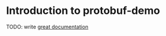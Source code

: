 # Introduction to protobuf-demo

TODO: write [great documentation](http://jacobian.org/writing/what-to-write/)

